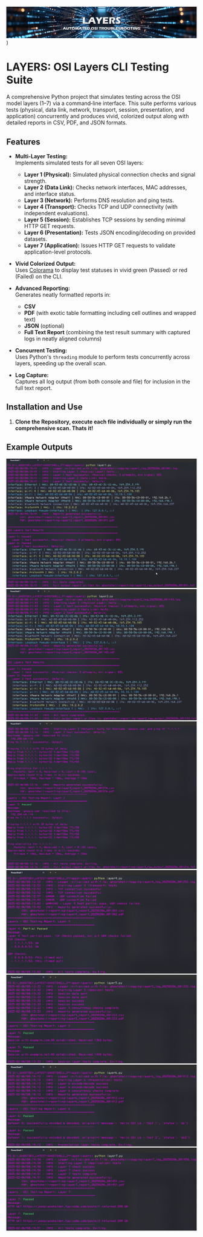 ![Layers Header](https://github.com/gh0stinthemirr0r/layers/blob/main/screenshots/header.png))
# LAYERS: OSI Layers CLI Testing Suite

A comprehensive Python project that simulates testing across the OSI model layers (1–7) via a command‑line interface. This suite performs various tests (physical, data link, network, transport, session, presentation, and application) concurrently and produces vivid, colorized output along with detailed reports in CSV, PDF, and JSON formats.

## Features

- **Multi-Layer Testing:**  
  Implements simulated tests for all seven OSI layers:
  - **Layer 1 (Physical):** Simulated physical connection checks and signal strength.
  - **Layer 2 (Data Link):** Checks network interfaces, MAC addresses, and interface status.
  - **Layer 3 (Network):** Performs DNS resolution and ping tests.
  - **Layer 4 (Transport):** Checks TCP and UDP connectivity (with independent evaluations).
  - **Layer 5 (Session):** Establishes TCP sessions by sending minimal HTTP GET requests.
  - **Layer 6 (Presentation):** Tests JSON encoding/decoding on provided datasets.
  - **Layer 7 (Application):** Issues HTTP GET requests to validate application-level protocols.

- **Vivid Colorized Output:**  
  Uses [Colorama](https://github.com/tartley/colorama) to display test statuses in vivid green (Passed) or red (Failed) on the CLI.

- **Advanced Reporting:**  
  Generates neatly formatted reports in:
  - **CSV**
  - **PDF** (with exotic table formatting including cell outlines and wrapped text)
  - **JSON** (optional)
  - **Full Text Report** (combining the test result summary with captured logs in neatly aligned columns)

- **Concurrent Testing:**  
  Uses Python's `threading` module to perform tests concurrently across layers, speeding up the overall scan.

- **Log Capture:**  
  Captures all log output (from both console and file) for inclusion in the full text report.

## Installation and Use

1. **Clone the Repository, execute each file individually or simply run the comprehensive scan. Thats it!**

## Example Outputs

![Layer 1](https://github.com/gh0stinthemirr0r/layers/blob/main/screenshots/layer1.png)
![Layer 2](https://github.com/gh0stinthemirr0r/layers/blob/main/screenshots/layer2.png)
![Layer 3](https://github.com/gh0stinthemirr0r/layers/blob/main/screenshots/layer3.png)
![Layer 4](https://github.com/gh0stinthemirr0r/layers/blob/main/screenshots/layer4.png)
![Layer 5](https://github.com/gh0stinthemirr0r/layers/blob/main/screenshots/layer5.png)
![Layer 6](https://github.com/gh0stinthemirr0r/layers/blob/main/screenshots/layer6.png)
![Layer 7](https://github.com/gh0stinthemirr0r/layers/blob/main/screenshots/layer7.png)

